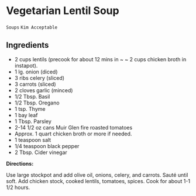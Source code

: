 # Vegetarian Lentil Soup

`Soups` `Kim Acceptable`

## Ingredients

- 2 cups lentils (precook for about 12 mins in ~ ~ 2 cups chicken broth in instapot).
- 1 lg. onion (diced)
- 3 ribs celery (sliced)
- 3 carrots (sliced)
- 2 cloves garlic (minced)
- 1/2 Tbsp. Basil
- 1/2 Tbsp. Oregano
- 1 tsp. Thyme
- 1 bay leaf
- 1 Tbsp. Parsley
- 2-14 1/2 oz cans Muir Glen fire roasted tomatoes 
- Approx. 1 quart chicken broth or more if needed.
- 1 teaspoon salt
- 1/4 teaspoon black pepper
- 2 Tbsp. Cider vinegar 

**Directions:**

Use large stockpot and add olive oil, onions, celery, and carrots. Sauté until soft. Add chicken stock, cooked lentils, tomatoes, spices. Cook for about 1-1 1/2 hours. 
